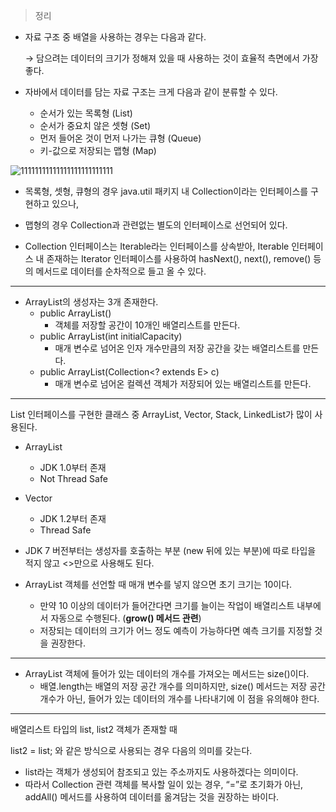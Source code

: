 > 정리
> 

- 자료 구조 중 배열을 사용하는 경우는 다음과 같다.
    
    → 담으려는 데이터의 크기가 정해져 있을 때 사용하는 것이 효율적 측면에서 가장 좋다.
    

- 자바에서 데이터를 담는 자료 구조는 크게 다음과 같이 분류할 수 있다.
    - 순서가 있는 목록형 (List)
    - 순서가 중요치 않은 셋형 (Set)
    - 먼저 들어온 것이 먼저 나가는 큐형 (Queue)
    - 키-값으로 저장되는 맵형 (Map)

![11111111111111111111111111](https://user-images.githubusercontent.com/56379649/215820276-d8a9ee70-0027-47b0-b286-a30287ecaa9c.png)

- 목록형, 셋형, 큐형의 경우 java.util 패키지 내 Collection이라는 인터페이스를 구현하고 있으나,
- 맵형의 경우 Collection과 관련없는 별도의 인터페이스로 선언되어 있다.

- Collection 인터페이스는 Iterable<E>라는 인터페이스를 상속받아, 
Iterable 인터페이스 내 존재하는 Iterator 인터페이스를 사용하여 
hasNext(), next(), remove() 등의 메서드로 데이터를 순차적으로 들고 올 수 있다.

---

- ArrayList의 생성자는 3개 존재한다.
    - public ArrayList()
        - 객체를 저장할 공간이 10개인 배열리스트를 만든다.
    - public ArrayList(int initialCapacity)
        - 매개 변수로 넘어온 인자 개수만큼의 저장 공간을 갖는 배열리스트를 만든다.
    - public ArrayList(Collection<? extends E> c)
        - 매개 변수로 넘어온 컬렉션 객체가 저장되어 있는 배열리스트를 만든다.

---

List 인터페이스를 구현한 클래스 중 ArrayList, Vector, Stack, LinkedList가 많이 사용된다. 

- ArrayList
    - JDK 1.0부터 존재
    - Not Thread Safe
- Vector
    - JDK 1.2부터 존재
    - Thread Safe
- JDK 7 버전부터는 생성자를 호출하는 부분 (new 뒤에 있는 부분)에 따로 타입을 적지 않고 <>만으로 사용해도 된다.

- ArrayList 객체를 선언할 때 매개 변수를 넣지 않으면 초기 크기는 10이다.
    - 만약 10 이상의 데이터가 들어간다면 크기를 늘이는 작업이 배열리스트 내부에서 자동으로 수행된다. (**grow() 메서드 관련**)
    - 저장되는 데이터의 크기가 어느 정도 예측이 가능하다면 예측 크기를 지정할 것을 권장한다.

---

- ArrayList 객체에 들어가 있는 데이터의 개수를 가져오는 메서드는 size()이다.
    - 배열.length는 배열의 저장 공간 개수를 의미하지만, size() 메서드는 저장 공간 개수가 아닌, 들어가 있는 데이터의 개수를 나타내기에 이 점을 유의해야 한다.

---

배열리스트 타입의 list, list2 객체가 존재할 때 

list2 = list; 와 같은 방식으로 사용되는 경우 다음의 의미를 갖는다. 

- list라는 객체가 생성되어 참조되고 있는 주소까지도 사용하겠다는 의미이다.
- 따라서 Collection 관련 객체를 복사할 일이 있는 경우, “=”로 초기화가 아닌, addAll() 메서드를 사용하여 데이터를 옮겨담는 것을 권장하는 바이다.
